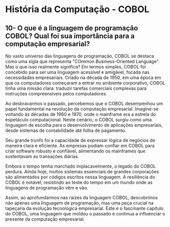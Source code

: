 # História da Computação - COBOL

## 10- O que é a linguagem de programação COBOL? Qual foi sua importância para a computação empresarial?

No vasto universo das linguagens de programação, COBOL se destaca como uma sigla que representa "COmmon Business-Oriented Language". Mas o que isso realmente significa? Em termos simples, COBOL foi concebido para ser uma linguagem acessível e amigável, focada nas necessidades empresariais. Criado na década de 1950, em uma época em que os computadores começaram a entrar no ambiente corporativo, COBOL tinha uma missão clara: traduzir tarefas comerciais complexas para instruções compreensíveis pelos computadores.

Ao desbravarmos o passado, percebemos que o COBOL desempenhou um papel fundamental na revolução da computação empresarial. Imagine-se voltando às décadas de 1960 e 1970, onde o mainframe era a estrela do espetáculo computacional. Neste cenário, o COBOL surgiu como uma linguagem de escolha para o desenvolvimento de aplicações empresariais, desde sistemas de contabilidade até folha de pagamento.

Seu grande trunfo foi a capacidade de expressar lógica de negócios de maneira clara e eficiente. As empresas podiam confiar em COBOL para criar software robusto e confiável, alimentando os mainframes que sustentavam as transações diárias.

Embora o tempo tenha marchado implacavelmente, o legado do COBOL perdura. Ainda hoje, muitos sistemas essenciais de grandes corporações são alimentados por códigos escritos nessa linguagem. A resiliência do COBOL é notável, resistindo ao teste do tempo em um mundo onde as linguagens de programação vêm e vão.

Assim, ao aprofundarmos nas raízes da linguagem COBOL, descobrimos não apenas uma linguagem de programação, mas uma peça crucial na tapeçaria da evolução tecnológica empresarial. Este é o fascinante capítulo do COBOL, uma linguagem que moldou o passado e continua a influenciar o presente da computação empresarial.
